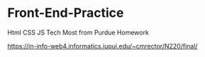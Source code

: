 # Front-End-Practice
Html CSS JS Tech
Most from Purdue Homework

https://in-info-web4.informatics.iupui.edu/~cmrector/N220/final/

